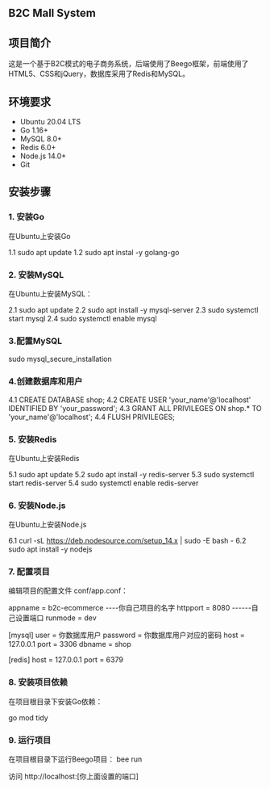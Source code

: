 ## B2C Mall System

## 项目简介

这是一个基于B2C模式的电子商务系统，后端使用了Beego框架，前端使用了HTML5、CSS和jQuery，数据库采用了Redis和MySQL。


## 环境要求

- Ubuntu 20.04 LTS
- Go 1.16+
- MySQL 8.0+
- Redis 6.0+
- Node.js 14.0+
- Git

## 安装步骤

### 1. 安装Go

在Ubuntu上安装Go

1.1 sudo apt update
1.2 sudo apt instal -y golang-go

### 2. 安装MySQL

在Ubuntu上安装MySQL：

2.1 sudo apt update
2.2 sudo apt install -y mysql-server
2.3 sudo systemctl start mysql
2.4 sudo systemctl enable mysql

### 3.配置MySQL

sudo mysql_secure_installation

### 4.创建数据库和用户

4.1 CREATE DATABASE shop;
4.2 CREATE USER 'your_name'@'localhost' IDENTIFIED BY 'your_password';
4.3 GRANT ALL PRIVILEGES ON shop.* TO 'your_name'@'localhost';
4.4 FLUSH PRIVILEGES;

### 5. 安装Redis

在Ubuntu上安装Redis

5.1 sudo apt update
5.2 sudo apt install -y redis-server
5.3 sudo systemctl start redis-server
5.4 sudo systemctl enable redis-server

### 6. 安装Node.js

在Ubuntu上安装Node.js

6.1 curl -sL https://deb.nodesource.com/setup_14.x | sudo -E bash -
6.2 sudo apt install -y nodejs


### 7. 配置项目

编辑项目的配置文件 conf/app.conf：

appname = b2c-ecommerce   ----你自己项目的名字
httpport = 8080        ------自己设置端口
runmode = dev

[mysql]
user = 你数据库用户
password = 你数据库用户对应的密码
host = 127.0.0.1
port = 3306
dbname = shop

[redis]
host = 127.0.0.1
port = 6379


### 8. 安装项目依赖

在项目根目录下安装Go依赖：

go mod tidy

### 9. 运行项目

在项目根目录下运行Beego项目：
bee run

访问 http://localhost:[你上面设置的端口]
